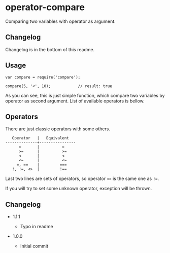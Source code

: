 # operator-compare

Comparing two variables with operator as argument.

## Changelog

Changelog is in the bottom of this readme.

## Usage

```
var compare = require('compare');

compare(5, '<', 10);			// result: true
```

As you can see, this is just simple function, which compare two variables by operator as second argument. List of available
operators is bellow.

## Operators

There are just classic operators with some others.

```
   Operator   |   Equivalent
--------------+----------------
      >       |          >
      >=      |          >=
      <       |          <
      <=      |          <=
     =, ==    |         ===
   !, !=, <>  |         !==
```

Last two lines are sets of operators, so operator `<>` is the same one as `!=`.

If you will try to set some unknown operator, exception will be thrown.

## Changelog

* 1.1.1
	+ Typo in readme

* 1.0.0
	+ Initial commit